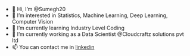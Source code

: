 - 👋 Hi, I’m @Sumegh20
- 👀 I’m interested in Statistics, Machine Learning, Deep Learning, Computer Vision
- 🌱 I’m currently learning Industry Level Coding
- 💞️ I’m currently working as a Data Scientist @Cloudcraftz solutions pvt ltd
- 📫 You can contact me in [linkedin](https://www.linkedin.com/in/sumegh-sen/) 

<!---
Sumegh20/Sumegh20 is a ✨ special ✨ repository because its `README.md` (this file) appears on your GitHub profile.
You can click the Preview link to take a look at your changes.
--->
